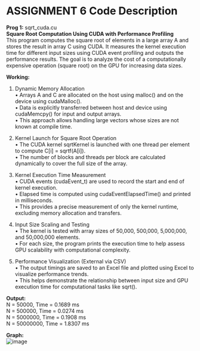 # ASSIGNMENT 6 Code Description  

**Prog 1:** sqrt_cuda.cu  
**Square Root Computation Using CUDA with Performance Profiling**  
This program computes the square root of elements in a large array A and stores the result in array C using CUDA. It measures the kernel execution time for different input sizes using CUDA event profiling and outputs the performance results. The goal is to analyze the cost of a computationally expensive operation (square root) on the GPU for increasing data sizes.  

**Working:**   
1. Dynamic Memory Allocation  
• Arrays A and C are allocated on the host using malloc() and on the device using cudaMalloc().  
• Data is explicitly transferred between host and device using cudaMemcpy() for input and output arrays.  
• This approach allows handling large vectors whose sizes are not known at compile time.  

2. Kernel Launch for Square Root Operation  
• The CUDA kernel sqrtKernel is launched with one thread per element to compute C[i] = sqrtf(A[i]).  
• The number of blocks and threads per block are calculated dynamically to cover the full size of the array.  

3. Kernel Execution Time Measurement  
• CUDA events (cudaEvent_t) are used to record the start and end of kernel execution.  
• Elapsed time is computed using cudaEventElapsedTime() and printed in milliseconds.  
• This provides a precise measurement of only the kernel runtime, excluding memory allocation and transfers.  

4. Input Size Scaling and Testing  
• The kernel is tested with array sizes of 50,000, 500,000, 5,000,000, and 50,000,000 elements.  
• For each size, the program prints the execution time to help assess GPU scalability with computational complexity.  

5. Performance Visualization (External via CSV)  
• The output timings are saved to an Excel file and plotted using Excel to visualize performance trends.  
• This helps demonstrate the relationship between input size and GPU execution time for computational tasks like sqrt().

**Output:**  
N = 50000, Time = 0.1689 ms  
N = 500000, Time = 0.0274 ms  
N = 5000000, Time = 0.1908 ms  
N = 50000000, Time = 1.8307 ms  

**Graph:**  
![image](https://github.com/user-attachments/assets/7940578f-9259-4cb3-8e06-dab9b41f3ba7)


